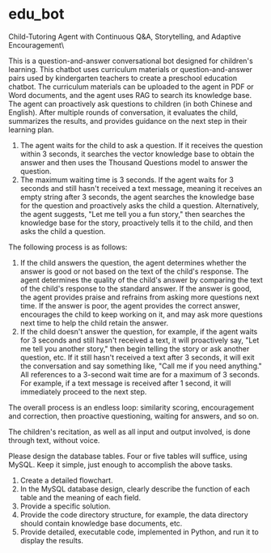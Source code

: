 # edu_bot
Child-Tutoring Agent with Continuous Q&amp;A, Storytelling, and Adaptive Encouragement\

This is a question-and-answer conversational bot designed for children's learning. This chatbot uses curriculum materials or question-and-answer pairs used by kindergarten teachers to create a preschool education chatbot. The curriculum materials can be uploaded to the agent in PDF or Word documents, and the agent uses RAG to search its knowledge base.
The agent can proactively ask questions to children (in both Chinese and English). After multiple rounds of conversation, it evaluates the child, summarizes the results, and provides guidance on the next step in their learning plan.

1. The agent waits for the child to ask a question. If it receives the question within 3 seconds, it searches the vector knowledge base to obtain the answer and then uses the Thousand Questions model to answer the question.
2. The maximum waiting time is 3 seconds. If the agent waits for 3 seconds and still hasn't received a text message, meaning it receives an empty string after 3 seconds, the agent searches the knowledge base for the question and proactively asks the child a question. Alternatively, the agent suggests, "Let me tell you a fun story," then searches the knowledge base for the story, proactively tells it to the child, and then asks the child a question.

The following process is as follows:
1. If the child answers the question, the agent determines whether the answer is good or not based on the text of the child's response. The agent determines the quality of the child's answer by comparing the text of the child's response to the standard answer. If the answer is good, the agent provides praise and refrains from asking more questions next time. If the answer is poor, the agent provides the correct answer, encourages the child to keep working on it, and may ask more questions next time to help the child retain the answer.
2. If the child doesn't answer the question, for example, if the agent waits for 3 seconds and still hasn't received a text, it will proactively say, "Let me tell you another story," then begin telling the story or ask another question, etc. If it still hasn't received a text after 3 seconds, it will exit the conversation and say something like, "Call me if you need anything."
All references to a 3-second wait time are for a maximum of 3 seconds. For example, if a text message is received after 1 second, it will immediately proceed to the next step.

The overall process is an endless loop: similarity scoring, encouragement and correction, then proactive questioning, waiting for answers, and so on.

The children's recitation, as well as all input and output involved, is done through text, without voice.

Please design the database tables. Four or five tables will suffice, using MySQL. Keep it simple, just enough to accomplish the above tasks. 
1. Create a detailed flowchart.
2. In the MySQL database design, clearly describe the function of each table and the meaning of each field.
3. Provide a specific solution.
4. Provide the code directory structure, for example, the data directory should contain knowledge base documents, etc.
5. Provide detailed, executable code, implemented in Python, and run it to display the results.
